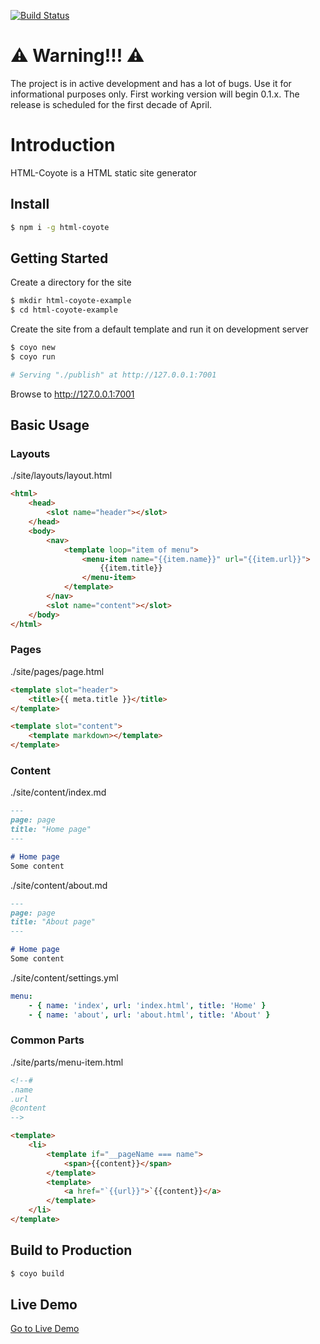 
[![Build Status](https://travis-ci.com/m1sha/html-coyote.svg?branch=main)](https://travis-ci.com/m1sha/html-coyote)

# ⚠️ Warning!!! ⚠️

The project is in active development and has a lot of bugs. Use it for informational purposes only. First working version will begin 0.1.x.
The release is scheduled for the first decade of April.

# Introduction 

HTML-Coyote is a HTML static site generator

## Install

```bash
$ npm i -g html-coyote
```

## Getting Started

Create a directory for the site
```bash
$ mkdir html-coyote-example
$ cd html-coyote-example
```

Create the site from a default template and run it on development server
```bash
$ coyo new
$ coyo run

# Serving "./publish" at http://127.0.0.1:7001
```

Browse to http://127.0.0.1:7001

## Basic Usage

### Layouts
./site/layouts/layout.html
```html
<html>
    <head>
        <slot name="header"></slot>
    </head>
    <body>
        <nav>
            <template loop="item of menu">
                <menu-item name="{{item.name}}" url="{{item.url}}">
                    {{item.title}}
                </menu-item>
            </template>
        </nav>
        <slot name="content"></slot>
    </body>
</html>
```
### Pages
./site/pages/page.html
```html
<template slot="header">
    <title>{{ meta.title }}</title>
</template>

<template slot="content">
    <template markdown></template>
</template>
```
### Content
./site/content/index.md
```markdown
---
page: page
title: "Home page"
---

# Home page
Some content
```

./site/content/about.md
```markdown
---
page: page
title: "About page"
---

# Home page
Some content
```

./site/content/settings.yml
```yaml
menu:
    - { name: 'index', url: 'index.html', title: 'Home' }
    - { name: 'about', url: 'about.html', title: 'About' }
```

### Common Parts
./site/parts/menu-item.html
```html
<!--#
.name
.url
@content
-->

<template>
    <li>
        <template if="__pageName === name">
            <span>{{content}}</span>
        </template>
        <template>
            <a href="`{{url}}">`{{content}}</a>
        </template>
    </li>
</template>
```

## Build to Production

```bash
$ coyo build
```

## Live Demo

[Go to Live Demo](https://html-coyote.github.io/demo/index.html)
